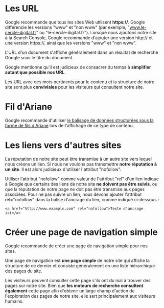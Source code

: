 # Les URL

Google recommande que tous les sites Web utilisent **https://**. Google différencie les versions "www" et "non www" (par exemple, "www.le-cercle-digital.fr" ou "le-cercle-digital.fr"). Lorsque nous ajoutons notre site à la Search Console, Google recommande d'ajouter une version http:// et une version https://, ainsi que les versions "www" et "non www".

L'URL d'un document s'affiche généralement dans un résultat de recherche Google sous le titre du document.

Google mentionne qu'il est judicieux de consacrer du temps à **simplifier autant que possible nos URL**.

Les URL avec des mots pertinents pour le contenu et la structure de notre site sont plus **conviviales** pour les visiteurs qui consultent notre site. 

# Fil d'Ariane

Google recommande d'utiliser [le balisage de données structurées sous la forme de fils d'Ariane](https://developers.google.com/search/docs/data-types/breadcrumbs) lors de l'affichage de ce type de contenu.

# Les liens vers d'autres sites

La réputation de notre site peut être transmise à un autre site vers lequel nous créons un lien. 
Si nous ne voulons pas transmettre **notre réputation à un site**. Il est alors judicieux d'utiliser l'attribut "nofollow".

Utiliser l'attribut "nofollow" comme valeur de l'attribut "rel" d'un lien indique à Google que certains des liens de notre site **ne doivent pas être suivis**, ou que la réputation de notre page ne doit pas être transmise aux pages associées. Pour ne pas suivre un lien, nous devons ajouter l'attribut rel="nofollow" dans la balise d'ancrage du lien, comme indiqué ci-dessous :

~~~~
<a href="http://www.example.com" rel="nofollow">Texte d'ancrage ici</a>
~~~~

# Créer une page de navigation simple

Google recommande de créer une page de navigation simple pour nos sites.

Une page de navigation est **une page simple** de notre site qui affiche la structure de ce dernier et consiste généralement en une liste hiérarchique des pages du site. 

Les visiteurs peuvent consulter cette page s'ils ont du mal à trouver des pages sur notre site. Bien que **les moteurs de recherche consultent également** cette page afin d'obtenir un large champ d'action de l'exploration des pages de notre site, elle sert principalement aux visiteurs humains.